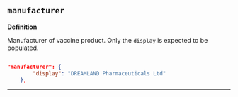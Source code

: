 ## `manufacturer`

<b>Definition</b><br>

Manufacturer of vaccine product. Only the `display` is expected to be populated.

```json

"manufacturer": {
        "display": "DREAMLAND Pharmaceuticals Ltd"
    },
```

---